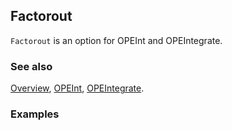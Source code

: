 ## Factorout

`Factorout` is an option for OPEInt and OPEIntegrate.

### See also

[Overview](Extra/FeynCalc.md), [OPEInt](OPEInt.md), [OPEIntegrate](OPEIntegrate.md).

### Examples